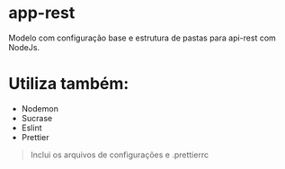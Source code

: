 # app-rest
Modelo com configuração base e estrutura de pastas para api-rest com NodeJs.

# Utiliza também: 
* Nodemon
* Sucrase 
* Eslint 
* Prettier

>  Inclui os arquivos de configurações  e .prettierrc 

